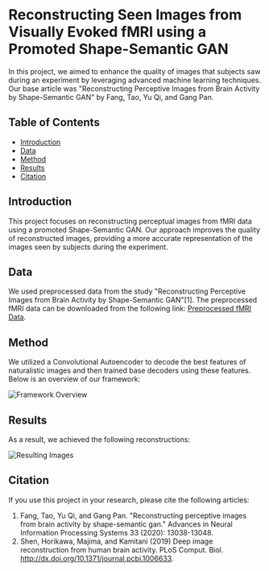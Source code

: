 # Reconstructing Seen Images from Visually Evoked fMRI using a Promoted Shape-Semantic GAN

In this project, we aimed to enhance the quality of images that subjects saw during an experiment by leveraging advanced machine learning techniques. Our base article was "Reconstructing Perceptive Images from Brain Activity by Shape-Semantic GAN" by Fang, Tao, Yu Qi, and Gang Pan.

## Table of Contents
- [Introduction](#introduction)
- [Data](#data)
- [Method](#method)
- [Results](#results)
- [Citation](#citation)

## Introduction

This project focuses on reconstructing perceptual images from fMRI data using a promoted Shape-Semantic GAN. Our approach improves the quality of reconstructed images, providing a more accurate representation of the images seen by subjects during the experiment.

## Data

We used preprocessed data from the study "Reconstructing Perceptive Images from Brain Activity by Shape-Semantic GAN"[1]. The preprocessed fMRI data can be downloaded from the following link: [Preprocessed fMRI Data](https://figshare.com/articles/dataset/Deep_Image_Reconstruction/7033577).

## Method

We utilized a Convolutional Autoencoder to decode the best features of naturalistic images and then trained base decoders using these features. Below is an overview of our framework:

![Framework Overview](path/to/your/framework-image.png)

## Results

As a result, we achieved the following reconstructions:

![Resulting Images](https://github.com/shamimgolafshan/Reconstructing-Seen-Images/assets/35660420/8dd881fc-3638-4624-8e24-82ba06e08017)


## Citation

If you use this project in your research, please cite the following articles:

1. Fang, Tao, Yu Qi, and Gang Pan. "Reconstructing perceptive images from brain activity by shape-semantic gan." Advances in Neural Information Processing Systems 33 (2020): 13038-13048.
2. Shen, Horikawa, Majima, and Kamitani (2019) Deep image reconstruction from human brain activity. PLoS Comput. Biol. http://dx.doi.org/10.1371/journal.pcbi.1006633.

